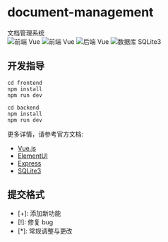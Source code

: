 # document-management

文档管理系统  
![前端 Vue](https://img.shields.io/badge/前端-Vue-green)
![前端 Vue](https://img.shields.io/badge/前端-ElementUI-blue)
![后端 Vue](https://img.shields.io/badge/后端-Express-9cf)
![数据库 SQLite3](https://img.shields.io/badge/数据库-SQLite3-9cd)

## 开发指导

```
cd frontend
npm install
npm run dev

cd backend
npm install
npm run dev
```

更多详情，请参考官方文档:

- [Vue.js](https://cn.vuejs.org/)
- [ElementUI](https://element.eleme.cn/#/zh-CN)
- [Express](https://www.expressjs.com.cn/)
- [SQLite3](https://www.sqlite.org/index.html)

## 提交格式

- \[+\]: 添加新功能
- \[!\]: 修复 bug
- \[\*\]: 常规调整与更改
